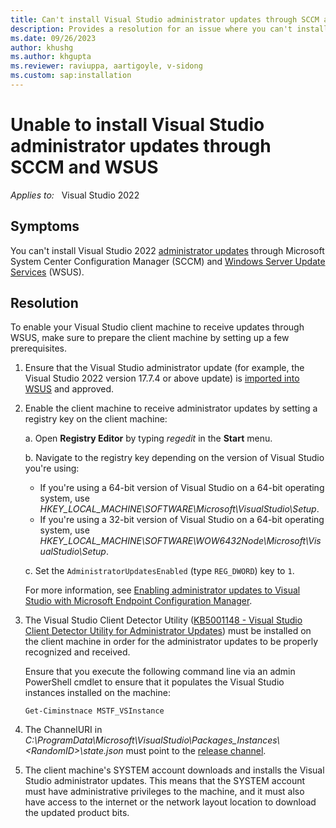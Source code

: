 ```yaml
---
title: Can't install Visual Studio administrator updates through SCCM and WSUS
description: Provides a resolution for an issue where you can't install Visual Studio administrator updates through SCCM and WSUS.
ms.date: 09/26/2023
author: khushg
ms.author: khgupta
ms.reviewer: raviuppa, aartigoyle, v-sidong
ms.custom: sap:installation
---
```

# Unable to install Visual Studio administrator updates through SCCM and WSUS

_Applies to:_ &nbsp; Visual Studio 2022

## Symptoms

You can't install Visual Studio 2022 [administrator updates](/visualstudio/install/applying-administrator-updates) through Microsoft System Center Configuration Manager (SCCM) and [Windows Server Update Services](/windows-server/administration/windows-server-update-services/get-started/windows-server-update-services-wsus) (WSUS).

## Resolution

To enable your Visual Studio client machine to receive updates through WSUS, make sure to prepare the client machine by setting up a few prerequisites.

1. Ensure that the Visual Studio administrator update (for example, the Visual Studio 2022 version 17.7.4 or above update) is [imported into WSUS](/mem/configmgr/sum/get-started/synchronize-software-updates) and approved.

1. Enable the client machine to receive administrator updates by setting a registry key on the client machine:

    a. Open **Registry Editor** by typing *regedit* in the **Start** menu.

    b. Navigate to the registry key depending on the version of Visual Studio you're using:

      - If you're using a 64-bit version of Visual Studio on a 64-bit operating system, use *HKEY_LOCAL_MACHINE\SOFTWARE\Microsoft\VisualStudio\Setup*.
      - If you're using a 32-bit version of Visual Studio on a 64-bit operating system, use *HKEY_LOCAL_MACHINE\SOFTWARE\WOW6432Node\Microsoft\VisualStudio\Setup*.

    c. Set the `AdministratorUpdatesEnabled` (type `REG_DWORD`) key to `1`.

   For more information, see [Enabling administrator updates to Visual Studio with Microsoft Endpoint Configuration Manager](/visualstudio/install/enabling-administrator-updates).

1. The Visual Studio Client Detector Utility ([KB5001148 - Visual Studio Client Detector Utility for Administrator Updates](https://support.microsoft.com/topic/kb5001148-visual-studio-client-detector-utility-for-administrator-updates-ad593454-547c-43c3-b5a3-6f201ae63f03)) must be installed on the client machine in order for the administrator updates to be properly recognized and received.

   Ensure that you execute the following command line via an admin PowerShell cmdlet to ensure that it populates the Visual Studio instances installed on the machine:

   `Get-Ciminstnace MSTF_VSInstance`

1. The ChannelURI in *C:\ProgramData\Microsoft\VisualStudio\Packages\_Instances\\<RandomID\>\state.json* must point to the [release channel](https://aka.ms/vs/17/release/channel).

1. The client machine's SYSTEM account downloads and installs the Visual Studio administrator updates. This means that the SYSTEM account must have administrative privileges to the machine, and it must also have access to the internet or the network layout location to download the updated product bits.
